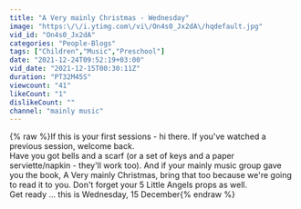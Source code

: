 ```yaml
---
title: "A Very mainly Christmas - Wednesday"
image: "https:\/\/i.ytimg.com\/vi\/On4s0_Jx2dA\/hqdefault.jpg"
vid_id: "On4s0_Jx2dA"
categories: "People-Blogs"
tags: ["Children","Music","Preschool"]
date: "2021-12-24T09:52:19+03:00"
vid_date: "2021-12-15T00:30:11Z"
duration: "PT32M45S"
viewcount: "41"
likeCount: "1"
dislikeCount: ""
channel: "mainly music"
---
```

{% raw %}If this is your first sessions - hi there. If you've watched a previous session, welcome back.<br />Have you got bells and a scarf (or a set of keys and a paper serviette/napkin - they'll work too). And if your mainly music group gave you the book, A Very mainly Christmas, bring that too because we're going to read it to you. Don't forget your 5 Little Angels props as well.<br />Get ready ... this is Wednesday, 15 December{% endraw %}
